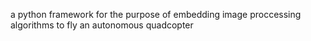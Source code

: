 a python framework for the purpose of embedding image proccessing algorithms to fly an autonomous quadcopter
